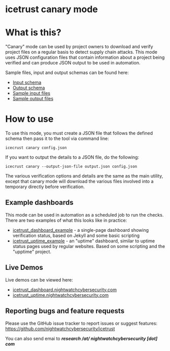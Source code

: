 # icetrust canary mode

# What is this?
"Canary" mode can be used by project owners to download and verify project files on a regular basis
to detect supply chain attacks. This mode uses JSON configuration files that contain information
about a project being verified and can produce JSON output to be used in automation.

Sample files, input and output schemas can be found here:
- [Input schema](icetrust/data/canary_input.schema.json)
- [Output schema](icetrust/data/canary_output.schema.json)
- [Sample input files](test_data/canary_input)
- [Sample output files](test_data/canary_input)

# How to use 
To use this mode, you must create a JSON file that follows the defined schema then pass it to 
the tool via command line:
```
icecrust canary config.json
```

If you want to output the details to a JSON file, do the following:
```
icecrust canary --output-json-file output.json config.json
```

The various verification options and details are the same as the main utility, except that
canary mode will download the various files involved into a temporary directly before
verification.

## Example dashboards
This mode can be used in automation as a scheduled job to run the checks. 
There are two examples of what this looks like in practice:
- [icetrust_dashboard_example](https://github.com/nightwatchcybersecurity/icetrust_dashboard_example) -
  a single-page dashboard showing verification status, based on Jekyll and
  some basic scripting
- [icetrust_uptime_example](https://github.com/nightwatchcybersecurity/icetrust_uptime_example) -
  an "uptime" dashboard, similar to uptime status pages used by regular
  websites. Based on some scripting and the "upptime" project.

## Live Demos  
Live demos can be viewed here:
- [icetrust_dashboard.nightwatchcybersecurity.com](https://icetrust_dashboard.nightwatchcybersecurity.com)
- [icetrust_uptime.nightwatchcybersecurity.com](https://icetrust_uptime.nightwatchcybersecurity.com)

## Reporting bugs and feature requests
Please use the GitHub issue tracker to report issues or suggest features:
https://github.com/nightwatchcybersecurity/icetrust

You can also send emai to ***research /at/ nightwatchcybersecurity [dot] com***

